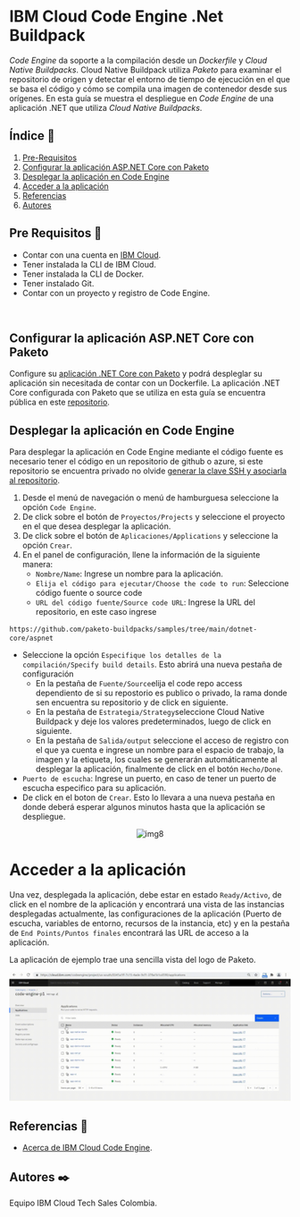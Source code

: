 # IBM Cloud Code Engine .Net Buildpack
*Code Engine* da soporte a la compilación desde un *Dockerfile* y *Cloud Native Buildpacks*. Cloud Native Buildpack utiliza *Paketo* para examinar el repositorio de origen y detectar el entorno de tiempo de ejecución en el que se basa el código y cómo se compila una imagen de contenedor desde sus orígenes. En esta guía se muestra el despliegue en *Code Engine* de una aplicación .NET que utiliza *Cloud Native Buildpacks*.
<br />

## Índice  📰
1. [Pre-Requisitos](#pre-requisitos-pencil)
2. [Configurar la aplicación ASP.NET Core con Paketo](#Configurar-la-aplicación-ASP.NET-Core-con-Paketo)
3. [Desplegar la aplicación en Code Engine](#Desplegar-la-aplicación-en-Code-Engine)
4. [Acceder a la aplicación](#Acceder-a-la-aplicación)
5. [Referencias](#Referencias-book)
6. [Autores](#Autores-black_nib)

## Pre Requisitos :pencil:
* Contar con una cuenta en <a href="https://cloud.ibm.com/"> IBM Cloud</a>.
* Tener instalada la CLI de IBM Cloud.
* Tener instalada la CLI de Docker.
* Tener instalado Git.
* Contar con un proyecto y registro de Code Engine.
<br />

## Configurar la aplicación ASP.NET Core con Paketo
Configure su [aplicación .NET Core con Paketo](https://paketo.io/docs/howto/dotnet-core/) y podrá despleglar su aplicación sin necesitada de contar con un Dockerfile. La aplicación .NET Core configurada con Paketo que se utiliza en esta guía se encuentra pública en este [repositorio](https://github.com/paketo-buildpacks/samples/tree/main/dotnet-core/aspnet).

## Desplegar la aplicación en Code Engine
Para desplegar la aplicación en Code Engine mediante el código fuente es necesario tener el código en un repositorio de github o azure, si este repositorio se encuentra privado no olvide [generar la clave SSH y asociarla al repositorio](https://github.com/emeloibmco/IBM-Cloud-Code-Engine-.Net#opci%C3%B3n-3-repositorio-privado-en-github).

1. Desde el menú de navegación o menú de hamburguesa seleccione la opción ```Code Engine```.
2. De click sobre el botón de ```Proyectos/Projects``` y seleccione el proyecto en el que desea desplegar la aplicación.
3. De click sobre el botón de ```Aplicaciones/Applications``` y seleccione la opción ```Crear```.
4. En el panel de configuración, llene la información de la siguiente manera:
   * ```Nombre/Name```: Ingrese un nombre para la aplicación.
   * ```Elija el código para ejecutar/Choose the code to run```: Seleccione código fuente o source code
   * ```URL del código fuente/Source code URL```: Ingrese la URL del repositorio, en este caso ingrese
```
https://github.com/paketo-buildpacks/samples/tree/main/dotnet-core/aspnet
```
   * Seleccione la opción ```Especifique los detalles de la compilación/Specify build details```. Esto abrirá una nueva pestaña de configuración 
      * En la pestaña de ```Fuente/Source```elija el code repo access dependiento de si su repostorio es publico o privado, la rama donde sen encuentra su repositorio y de   click en siguiente.
      * En la pestaña de ```Estrategia/Strategy```seleccione Cloud Native Buildpack y deje los valores predeterminados, luego de click en siguiente.
      * En la pestaña de ```Salida/output``` seleccione el acceso de registro con el que ya cuenta e ingrese un nombre para el espacio de trabajo, la imagen y la etiqueta, los cuales se generarán automáticamente al desplegar la aplicación, finalmente de click en el botón ```Hecho/Done```.   
   * ```Puerto de escucha```: Ingrese un puerto, en caso de tener un puerto de escucha especifico para su aplicación.
   * De click en el boton de ```Crear```. Esto lo llevara a una nueva pestaña en donde deberá esperar algunos minutos hasta que la aplicación se despliegue.

<p align="center">
<img width="800" alt="img8" src=https://github.com/emeloibmco/-IBM-Cloud-Code-Engine-.Net-Buildpack/blob/main/Imagenes/buildpack.gif>
</p>

# Acceder a la aplicación
Una vez, desplegada la aplicación, debe estar en estado ```Ready/Activo```, de click en el nombre de la aplicación y encontrará una vista de las instancias desplegadas actualmente, las configuraciones de la aplicación (Puerto de escucha, variables de entorno, recursos de la instancia, etc) y en la pestaña de ```End Points/Puntos finales``` encontrará las URL de acceso a la aplicación. 

La aplicación de ejemplo trae una sencilla vista del logo de Paketo.


<p align="center">
<img width="800" alt="img8" src=https://github.com/emeloibmco/-IBM-Cloud-Code-Engine-.Net-Buildpack/blob/main/Imagenes/access.gif>
</p>




## Referencias :book:
* [Acerca de IBM Cloud Code Engine](https://cloud.ibm.com/docs/codeengine).

## Autores :black_nib:
Equipo IBM Cloud Tech Sales Colombia.
<br />
